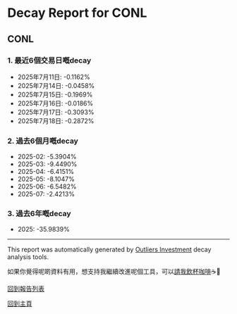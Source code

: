# Decay Report for CONL

## CONL

### 1. 最近6個交易日嘅decay

- 2025年7月11日: -0.1162%
- 2025年7月14日: -0.0458%
- 2025年7月15日: -0.1969%
- 2025年7月16日: -0.0186%
- 2025年7月17日: -0.3093%
- 2025年7月18日: -0.2872%

### 2. 過去6個月嘅decay

- 2025-02: -5.3904%
- 2025-03: -9.4490%
- 2025-04: -6.4151%
- 2025-05: -8.1047%
- 2025-06: -6.5482%
- 2025-07: -2.4213%

### 3. 過去6年嘅decay

- 2025: -35.9839%

------------------------------
This report was automatically generated by [Outliers Investment](https://outliersecon.github.io/Outliers-Investment/) decay analysis tools.

如果你覺得呢啲資料有用，想支持我繼續改進呢個工具，可以[請我飲杯咖啡](https://buymeacoffee.com/outliersecon)☕🙏

[回到報告列表](https://outliersecon.github.io/Outliers-Investment/reports/reports_public)

[回到主頁](https://outliersecon.github.io/Outliers-Investment/)